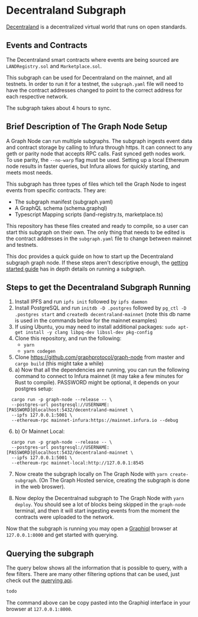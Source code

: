 # Decentraland Subgraph
[Decentraland](https://github.com/graphprotocol/decentraland-subgraph) is a decentralized virtual world that runs on open standards.

## Events and Contracts

The Decentraland smart contracts where events are being sourced are `LANDRegistry.sol` and `Marketplace.sol`.

This subgraph can be used for Decentraland on the mainnet, and all testnets. In order to run it for a testnet, the `subgraph.yaml` file will need to have the contract addresses changed to point to the correct address for each respective network.

The subgraph takes about 4 hours to sync. 
## Brief Description of The Graph Node Setup

A Graph Node can run multiple subgraphs. The subgraph ingests event data and contract storage by calling to Infura through https. It can connect to any geth or parity node that accepts RPC calls. Fast synced geth nodes work. To use parity, the `--no-warp` flag must be used. Setting up a local Ethereum node results in faster queries, but Infura allows for quickly starting, and meets most needs.

This subgraph has three types of files which tell the Graph Node to ingest events from specific contracts. They are:
* The subgraph manifest             (subgraph.yaml)
* A GraphQL schema                  (schema.graphql)
* Typescript Mapping scripts        (land-registry.ts, marketplace.ts) 

This repository has these files created and ready to compile, so a user can start this subgraph on their own. The only thing that needs to be edited is the contract addresses in the `subgraph.yaml` file to change between mainnet and testnets.  

This doc provides a quick guide on how to start up the Decentraland subgraph graph node. If these steps aren't descriptive enough, the [getting started guide](https://github.com/graphprotocol/graph-node/blob/master/docs/getting-started.md) has in depth details on running a subgraph. 

## Steps to get the Decentraland Subgraph Running 
  1. Install IPFS and run `ipfs init` followed by `ipfs daemon`
  2. Install PostgreSQL and run `initdb -D .postgres` followed by `pg_ctl -D .postgres start` and `createdb decentraland-mainnet` (note this db name is used in the commands below for the mainnet examples)
  3. If using Ubuntu, you may need to install additional packages: `sudo apt-get install -y clang libpq-dev libssl-dev pkg-config`
  4. Clone this repository, and run the following:
     * `yarn`
     * `yarn codegen` 
  5. Clone https://github.com/graphprotocol/graph-node from master and `cargo build` (this might take a while)
  6. a) Now that all the dependencies are running, you can run the following command to connect to Infura mainnet (it may take a few minutes for Rust to compile). PASSWORD might be optional, it depends on your postgres setup:

```
  cargo run -p graph-node --release -- \
  --postgres-url postgresql://USERNAME:[PASSWORD]@localhost:5432/decentraland-mainnet \
  --ipfs 127.0.0.1:5001 \
  --ethereum-rpc mainnet-infura:https://mainnet.infura.io --debug
```
  6. b) Or Mainnet Local:
```
  cargo run -p graph-node --release -- \
  --postgres-url postgresql://USERNAME:[PASSWORD]@localhost:5432/decentraland-mainnet \
  --ipfs 127.0.0.1:5001 \
  --ethereum-rpc mainnet-local:http://127.0.0.1:8545 
```

 7. Now create the subgraph locally on The Graph Node with `yarn create-subgraph`. (On The Graph Hosted service, creating the subgraph is done in the web broswer). 
  
 8. Now deploy the Decentralnad subgraph to The Graph Node with `yarn deploy`. You should see a lot of blocks being skipped in the `graph-node` terminal, and then it will start ingesting events from the moment the contracts were uploaded to the network. 

Now that the subgraph is running you may open a [Graphiql](https://github.com/graphql/graphiql) browser at `127.0.0.1:8000` and get started with querying.

## Querying the subgraph
The query below shows all the information that is possible to query, with a few filters. There are many other filtering options that can be used, just check out the [querying api](https://github.com/graphprotocol/graph-node/blob/master/docs/graphql-api.md).

```graphql
todo

```
The command above can be copy pasted into the Graphiql interface in your browser at `127.0.0.1:8000`.


